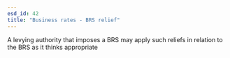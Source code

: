 ```yaml
---
esd_id: 42
title: "Business rates - BRS relief"
---
```


A levying authority that imposes a BRS may apply such reliefs in relation to the BRS as it thinks appropriate


